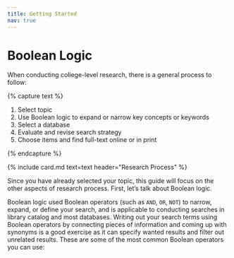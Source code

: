 ```yaml
---
title: Getting Started
nav: true
--- 
```


# Boolean Logic
When conducting college-level research, there is a general process to follow:

{% capture text %}

1. Select topic
2. Use Boolean logic to expand or narrow key concepts or keywords
3. Select a database
4. Evaluate and revise search strategy
5. Choose items and find full-text online or in print

{% endcapture %}

{% include card.md text=text header="Research Process" %}

Since you have already selected your topic, this guide will focus on the other aspects of research process. First, let’s talk about Boolean logic. 

Boolean logic used Boolean operators (such as `AND`, `OR`, `NOT`) to narrow, expand, or define your search, and is applicable to conducting searches in library catalog and most databases. Writing out your search terms using Boolean operators by connecting pieces of information and coming up with synonyms is a good exercise as it can specify wanted results and filter out unrelated results. These are some of the most common Boolean operators you can use:

<html>
   <head>
      <style>
         table {width: 100%;}
         table, td, th {
            border: 1px solid black;
            border-collapse: collapse;
            padding: 15px;
            border-bottom: 1px solid #ddd;
         
         th {
            background-color: #f1b300;
            color: white;
            }
      </style>
   </head>
   <body>
      <table>
         <tr>
            <th style="background-color: #f1b300">Boolean Operator</th>
            <th>Explanation</th>
            <th>Example</th>
         </tr>
         <tr>
            <td style="text-align:Center">AND</td>
            <td style="text-align:Left">All search terms must be present in the results</td>
            <td style="text-align:Left">Antibiotic AND farm</td>
         </tr>
         <tr>
            <td style="text-align:Center">OR</td>
            <td style="text-align:Left">Results can include any of the search terms</td>
            <td style="text-align:Left">lactation OR secretion OR yield</td>
         </tr>
         <tr>
            <td style="text-align:Center">" "</td>
            <td style="text-align:Left">Results must include search terms in the defined order</td>
            <td style="text-align:Left">“bovine somatotropin” OR “bovine growth hormone”</td>
         </tr>
          <tr>
            <td style="text-align:Center">NOT</td>
            <td style="text-align:Left">Results exclude the search terms that follows the operator</td>
            <td style="text-align:Left">“skim milk” NOT “powdered milk”</td>
         </tr>
      </table>
   </body>
</html>


{% capture alert %}*Note:* Jekyll does not officially support Windows, however it is cross platform (they just don’t officially write windows documentation or check for bugs).
There is a [Jekyll on Windows](https://jekyllrb.com/docs/windows/#installation) page, but it can be out of date and inaccurate.{% endcapture %}
{% include alert.md text=alert color="warning" %}



